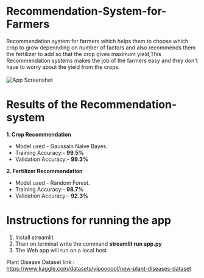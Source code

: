 # Recommendation-System-for-Farmers
Recommendation system for farmers which helps them  to choose which crop to grow depennding on number of factors and also
recommends them the fertilizer to add so that the crop gives maximum yield,This Recommendation systems makes the job of the farmers easy and they don't have to worry 
about the yield from the crops.
<br/>
<br/>
![App Screenshot](https://www.ugaoo.com/knowledge-center/wp-content/uploads/2017/07/shutterstock_301313486.jpg)

# Results of the Recommendation-system
**1. Crop Recommendation**
<br/>
* Model used - Gaussain Naive Bayes.
* Training Accuracy:- **99.5%**
* Validation Accuracy:- **99.3%**

**2. Fertilizer Recommendation**
<br/>
* Model used - Random Forest.
* Training Accuracy:- **98.7%**
* Validation Accuracy:- **92.3%**
# Instructions for running the app
1. Install streamlit 
2. Then on terminal write the command **streamlit run app.py**
3. The Web app will run on a local host

Plant Disease Dataset link : https://www.kaggle.com/datasets/vipoooool/new-plant-diseases-dataset
